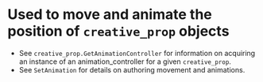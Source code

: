 # Used to move and animate the position of `creative_prop` objects

- See `creative_prop.GetAnimationController` for information on acquiring an instance of an animation_controller for a given `creative_prop`.
- See `SetAnimation` for details on authoring movement and animations.
